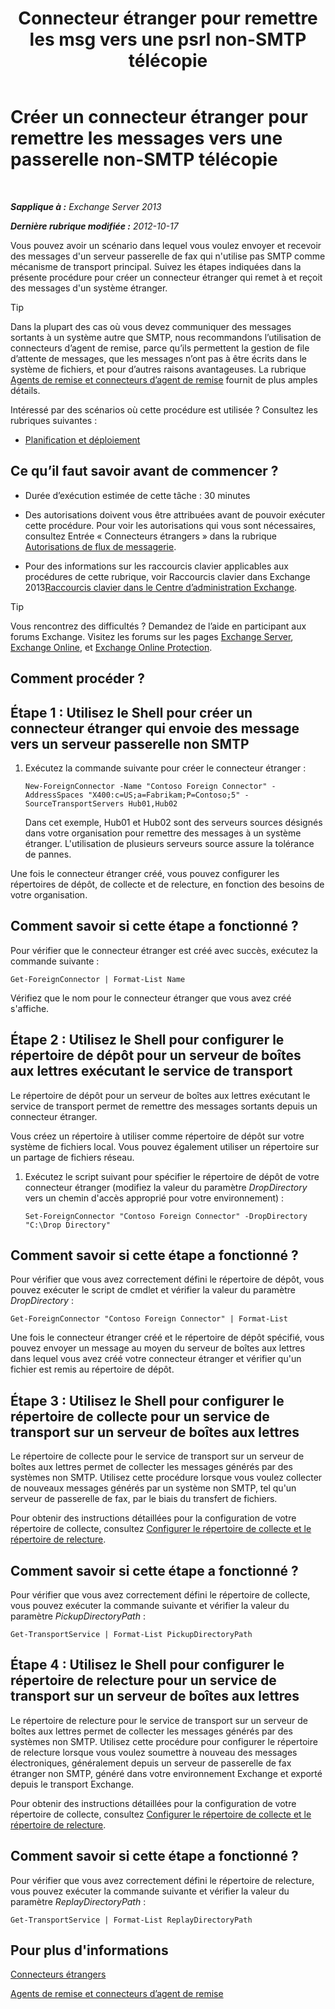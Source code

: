 ﻿---
title: 'Connecteur étranger pour remettre les msg vers une psrl non-SMTP télécopie'
TOCTitle: Créer un connecteur étranger pour remettre les messages vers une passerelle non-SMTP télécopie
ms:assetid: 589db487-3c4c-409a-92e3-c78dd8f639b6
ms:mtpsurl: https://technet.microsoft.com/fr-fr/library/JJ710163(v=EXCHG.150)
ms:contentKeyID: 50478252
ms.date: 05/23/2018
mtps_version: v=EXCHG.150
ms.translationtype: MT
---

# Créer un connecteur étranger pour remettre les messages vers une passerelle non-SMTP télécopie

 

_**Sapplique à :** Exchange Server 2013_

_**Dernière rubrique modifiée :** 2012-10-17_

Vous pouvez avoir un scénario dans lequel vous voulez envoyer et recevoir des messages d'un serveur passerelle de fax qui n'utilise pas SMTP comme mécanisme de transport principal. Suivez les étapes indiquées dans la présente procédure pour créer un connecteur étranger qui remet à et reçoit des messages d'un système étranger.

> [!TIP]
> Dans la plupart des cas où vous devez communiquer des messages sortants à un système autre que SMTP, nous recommandons l’utilisation de connecteurs d’agent de remise, parce qu’ils permettent la gestion de file d’attente de messages, que les messages n’ont pas à être écrits dans le système de fichiers, et pour d’autres raisons avantageuses. La rubrique <a href="delivery-agents-and-delivery-agent-connectors-exchange-2013-help.md">Agents de remise et connecteurs d’agent de remise</a> fournit de plus amples détails.


Intéressé par des scénarios où cette procédure est utilisée ? Consultez les rubriques suivantes :

  - [Planification et déploiement](planning-and-deployment-for-exchange-2013-installation-instructions.md)

## Ce qu’il faut savoir avant de commencer ?

  - Durée d’exécution estimée de cette tâche : 30 minutes

  - Des autorisations doivent vous être attribuées avant de pouvoir exécuter cette procédure. Pour voir les autorisations qui vous sont nécessaires, consultez Entrée « Connecteurs étrangers » dans la rubrique [Autorisations de flux de messagerie](mail-flow-permissions-exchange-2013-help.md).

  - Pour des informations sur les raccourcis clavier applicables aux procédures de cette rubrique, voir Raccourcis clavier dans Exchange 2013[Raccourcis clavier dans le Centre d’administration Exchange](keyboard-shortcuts-in-the-exchange-admin-center-exchange-online-protection-help.md).

> [!TIP]
> Vous rencontrez des difficultés ? Demandez de l’aide en participant aux forums Exchange. Visitez les forums sur les pages <a href="https://go.microsoft.com/fwlink/p/?linkid=60612">Exchange Server</a>, <a href="https://go.microsoft.com/fwlink/p/?linkid=267542">Exchange Online</a>, et <a href="https://go.microsoft.com/fwlink/p/?linkid=285351">Exchange Online Protection</a>.


## Comment procéder ?

## Étape 1 : Utilisez le Shell pour créer un connecteur étranger qui envoie des message vers un serveur passerelle non SMTP

1.  Exécutez la commande suivante pour créer le connecteur étranger :
    
        New-ForeignConnector -Name "Contoso Foreign Connector" -AddressSpaces "X400:c=US;a=Fabrikam;P=Contoso;5" -SourceTransportServers Hub01,Hub02
    
    Dans cet exemple, Hub01 et Hub02 sont des serveurs sources désignés dans votre organisation pour remettre des messages à un système étranger. L'utilisation de plusieurs serveurs source assure la tolérance de pannes.

Une fois le connecteur étranger créé, vous pouvez configurer les répertoires de dépôt, de collecte et de relecture, en fonction des besoins de votre organisation.

## Comment savoir si cette étape a fonctionné ?

Pour vérifier que le connecteur étranger est créé avec succès, exécutez la commande suivante :

    Get-ForeignConnector | Format-List Name

Vérifiez que le nom pour le connecteur étranger que vous avez créé s'affiche.

## Étape 2 : Utilisez le Shell pour configurer le répertoire de dépôt pour un serveur de boîtes aux lettres exécutant le service de transport

Le répertoire de dépôt pour un serveur de boîtes aux lettres exécutant le service de transport permet de remettre des messages sortants depuis un connecteur étranger.

Vous créez un répertoire à utiliser comme répertoire de dépôt sur votre système de fichiers local. Vous pouvez également utiliser un répertoire sur un partage de fichiers réseau.

1.  Exécutez le script suivant pour spécifier le répertoire de dépôt de votre connecteur étranger (modifiez la valeur du paramètre *DropDirectory* vers un chemin d'accès approprié pour votre environnement) :
    
        Set-ForeignConnector "Contoso Foreign Connector" -DropDirectory "C:\Drop Directory"

## Comment savoir si cette étape a fonctionné ?

Pour vérifier que vous avez correctement défini le répertoire de dépôt, vous pouvez exécuter le script de cmdlet et vérifier la valeur du paramètre *DropDirectory* :

    Get-ForeignConnector "Contoso Foreign Connector" | Format-List

Une fois le connecteur étranger créé et le répertoire de dépôt spécifié, vous pouvez envoyer un message au moyen du serveur de boîtes aux lettres dans lequel vous avez créé votre connecteur étranger et vérifier qu'un fichier est remis au répertoire de dépôt.

## Étape 3 : Utilisez le Shell pour configurer le répertoire de collecte pour un service de transport sur un serveur de boîtes aux lettres

Le répertoire de collecte pour le service de transport sur un serveur de boîtes aux lettres permet de collecter les messages générés par des systèmes non SMTP. Utilisez cette procédure lorsque vous voulez collecter de nouveaux messages générés par un système non SMTP, tel qu'un serveur de passerelle de fax, par le biais du transfert de fichiers.

Pour obtenir des instructions détaillées pour la configuration de votre répertoire de collecte, consultez [Configurer le répertoire de collecte et le répertoire de relecture](configure-the-pickup-directory-and-the-replay-directory-exchange-2013-help.md).

## Comment savoir si cette étape a fonctionné ?

Pour vérifier que vous avez correctement défini le répertoire de collecte, vous pouvez exécuter la commande suivante et vérifier la valeur du paramètre *PickupDirectoryPath* :

    Get-TransportService | Format-List PickupDirectoryPath

## Étape 4 : Utilisez le Shell pour configurer le répertoire de relecture pour un service de transport sur un serveur de boîtes aux lettres

Le répertoire de relecture pour le service de transport sur un serveur de boîtes aux lettres permet de collecter les messages générés par des systèmes non SMTP. Utilisez cette procédure pour configurer le répertoire de relecture lorsque vous voulez soumettre à nouveau des messages électroniques, généralement depuis un serveur de passerelle de fax étranger non SMTP, généré dans votre environnement Exchange et exporté depuis le transport Exchange.

Pour obtenir des instructions détaillées pour la configuration de votre répertoire de collecte, consultez [Configurer le répertoire de collecte et le répertoire de relecture](configure-the-pickup-directory-and-the-replay-directory-exchange-2013-help.md).

## Comment savoir si cette étape a fonctionné ?

Pour vérifier que vous avez correctement défini le répertoire de relecture, vous pouvez exécuter la commande suivante et vérifier la valeur du paramètre *ReplayDirectoryPath* :

    Get-TransportService | Format-List ReplayDirectoryPath

## Pour plus d'informations

[Connecteurs étrangers](foreign-connectors-exchange-2013-help.md)

[Agents de remise et connecteurs d’agent de remise](delivery-agents-and-delivery-agent-connectors-exchange-2013-help.md)

